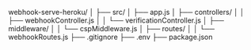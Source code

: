 


webhook-serve-heroku/
│
├── src/
│   ├── app.js
│   ├── controllers/
│   │   ├── webhookController.js
│   │   └── verificationController.js
│   ├── middleware/
│   │   └── cspMiddleware.js
│   ├── routes/
│   │   └── webhookRoutes.js
├── .gitignore
├── .env
├── package.json
